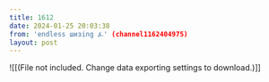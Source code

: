 ```yaml
---
title: 1612
date: 2024-01-25 20:03:38
from: 'endless шизing ⍼' (channel1162404975)
layout: post
---
```


![[(File not included. Change data exporting settings to download.)]]


